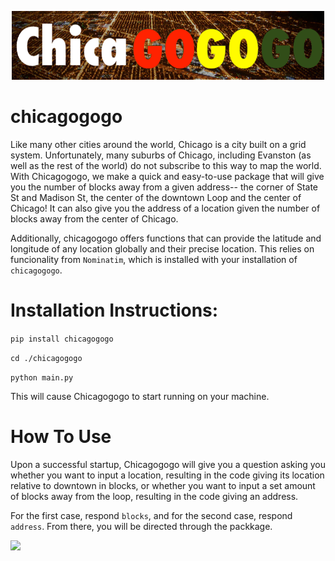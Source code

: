 <p>
<center>
<img width=500 src="https://github.com/ChaitanyaChawak/chicagogogo/blob/main/chicagogogo/Screen%20Shot%202023-07-13%20at%202.35.04%20PM.png?raw=true"></img>
</center>

# chicagogogo
Like many other cities around the world, Chicago is a city built on a grid system. Unfortunately, many suburbs of Chicago, including Evanston (as well as the rest of the world) do not subscribe to this way to map the world. With Chicagogogo, we make a quick and easy-to-use package that will give you the number of blocks away from a given address-- the corner of State St and Madison St, the center of the downtown Loop and the center of Chicago! It can also give you the address of a location given the number of blocks away from the center of Chicago. 

Additionally, chicagogogo offers functions that can provide the latitude and longitude of any location globally and their precise location. This relies on funcionality from `Nominatim`, which is installed with your installation of `chicagogogo`.

# Installation Instructions:

`pip install chicagogogo`

`cd ./chicagogogo`

`python main.py`

This will cause Chicagogogo to start running on your machine.
# How To Use
Upon a successful startup, Chicagogogo will give you a question asking you whether you want to input a location, resulting in the code giving its location relative to downtown in blocks, or whether you want to input a set amount of blocks away from the loop, resulting in the code giving an address.

For the first case, respond `blocks`, and for the second case, respond `address`. From there, you will be directed through the packkage.
<p>
<left>
<img width=100 src="https://img.shields.io/badge/Made%20at-Code/Astro-blueviolet.svg"></img>
</left>
